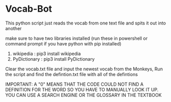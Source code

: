 # Vocab-Bot
This python script just reads the vocab from one text file and spits it out into another

make sure to have two libraries installed (run these in powershell or command prompt if you have python with pip installed)
  1) wikipedia : pip3 install wikipedia
  2) PyDictionary : pip3 install PyDictionary

Clear the vocab.txt file and input the newest vocab from the Monkeys, 
Run the script and find the defintion.txt file with all of the defintions

IMPORTANT:
A "0" MEANS THAT THE CODE COULD NOT FIND A DEFINITION FOR THE WORD SO YOU HAVE TO MANUALLY LOOK IT UP. YOU CAN USE A SEARCH ENGINE OR THE GLOSSARY IN THE TEXTBOOK
